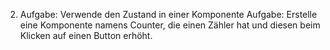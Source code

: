 2. Aufgabe: Verwende den Zustand in einer Komponente
Aufgabe:
Erstelle eine Komponente namens Counter, die einen Zähler hat und diesen beim Klicken auf einen Button erhöht.